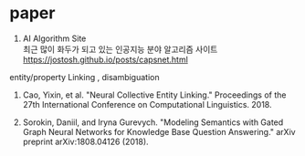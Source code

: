 # paper

1. AI Algorithm Site	
최근 많이 화두가 되고 있는 인공지능 분야 알고리즘 사이트	
https://jostosh.github.io/posts/capsnet.html



entity/property Linking , disambiguation
1. Cao, Yixin, et al. 
   "Neural Collective Entity Linking." 
   Proceedings of the 27th International Conference on Computational Linguistics. 2018.

2. Sorokin, Daniil, and Iryna Gurevych. 
   "Modeling Semantics with Gated Graph Neural Networks for Knowledge Base Question Answering." 
   arXiv preprint arXiv:1808.04126 (2018).

